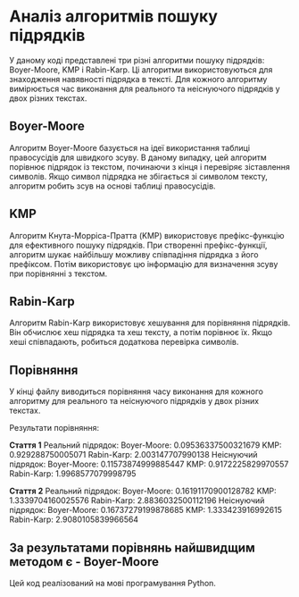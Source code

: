 # Аналіз алгоритмів пошуку підрядків

У даному коді представлені три різні алгоритми пошуку підрядків: Boyer-Moore, KMP і Rabin-Karp. Ці алгоритми використовуються для знаходження навявності підрядка в тексті. Для кожного алгоритму вимірюється час виконання для реального та неіснуючого підрядків у двох різних текстах.

## Boyer-Moore

Алгоритм Boyer-Moore базується на ідеї використання таблиці правосусідів для швидкого зсуву. В даному випадку, цей алгоритм порівнює підрядок із текстом, починаючи з кінця і перевіряє зіставлення символів. Якщо символ підрядка не збігається зі символом тексту, алгоритм робить зсув на основі таблиці правосусідів.

## KMP

Алгоритм Кнута-Морріса-Пратта (KMP) використовує префікс-функцію для ефективного пошуку підрядків. При створенні префікс-функції, алгоритм шукає найбільшу можливу співпадіння підрядка з його префіксом. Потім використовує цю інформацію для визначення зсуву при порівнянні з текстом.

## Rabin-Karp

Алгоритм Rabin-Karp використовує хешування для порівняння підрядків. Він обчислює хеш підрядка та хеш тексту, а потім порівнює їх. Якщо хеші співпадають, робиться додаткова перевірка символів.

## Порівняння

У кінці файлу виводиться порівняння часу виконання для кожного алгоритму для реального та неіснуючого підрядків у двох різних текстах.

Результати порівняння:

**Стаття 1**
Реальний підрядок:
Boyer-Moore: 0.09536337500321679
KMP: 0.929288750005071
Rabin-Karp: 2.003147707990138
Неіснуючий підрядок:
Boyer-Moore: 0.11573874999885447
KMP: 0.9172225829970557
Rabin-Karp: 1.9968577079998795

**Стаття 2**
Реальний підрядок:
Boyer-Moore: 0.16191170900128782
KMP: 1.3339704160025576
Rabin-Karp: 2.8836032500112196
Неіснуючий підрядок:
Boyer-Moore: 0.16737279199878685
KMP: 1.333423916992615
Rabin-Karp: 2.9080105839966564

За результатами порівнянь найшвидщим методом є - Boyer-Moore
---

Цей код реалізований на мові програмування Python.
